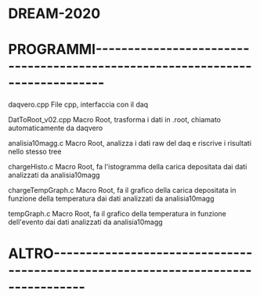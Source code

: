 # DREAM-2020




# PROGRAMMI-----------------------------------------------------------------------------
daqvero.cpp           File cpp, interfaccia con il daq

DatToRoot_v02.cpp     Macro Root, trasforma i dati in .root, chiamato automaticamente da daqvero

analisia10magg.c      Macro Root, analizza i dati raw del daq e riscrive i risultati nello stesso tree

chargeHisto.c         Macro Root, fa l'istogramma della carica depositata dai dati analizzati da analisia10magg

chargeTempGraph.c     Macro Root, fa il grafico della carica depositata in funzione della temperatura dai dati analizzati da analisia10magg

tempGraph.c	        	Macro Root, fa il grafico della temperatura in funzione dell'evento dai dati analizzati da analisia10magg


# ALTRO---------------------------------------------------------------------------------


